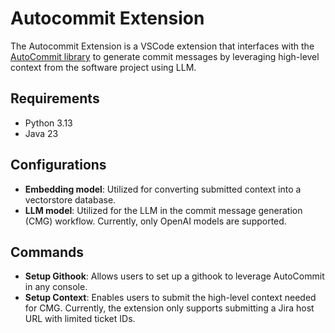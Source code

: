 # Autocommit Extension

The Autocommit Extension is a VSCode extension that interfaces with the [AutoCommit library](https://github.com/Enliven26/IF4092-Tugas-Akhir) to generate commit messages by leveraging high-level context from the software project using LLM.

## Requirements
- Python 3.13
- Java 23

## Configurations
- **Embedding model**: Utilized for converting submitted context into a vectorstore database.
- **LLM model**: Utilized for the LLM in the commit message generation (CMG) workflow. Currently, only OpenAI models are supported.

## Commands
- **Setup Githook**: Allows users to set up a githook to leverage AutoCommit in any console.
- **Setup Context**: Enables users to submit the high-level context needed for CMG. Currently, the extension only supports submitting a Jira host URL with limited ticket IDs.